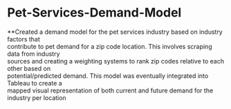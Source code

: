 # Pet-Services-Demand-Model
**Created a demand model for the pet services industry based on industry factors that <br />
contribute to pet demand for a zip code location. This involves scraping data from industry <br />
sources and creating a weighting systems to rank zip codes relative to each other based on <br />
potential/predicted demand. This model was eventually integrated into Tableau to create a <br />
mapped visual representation of both current and future demand for the industry per location <br />
